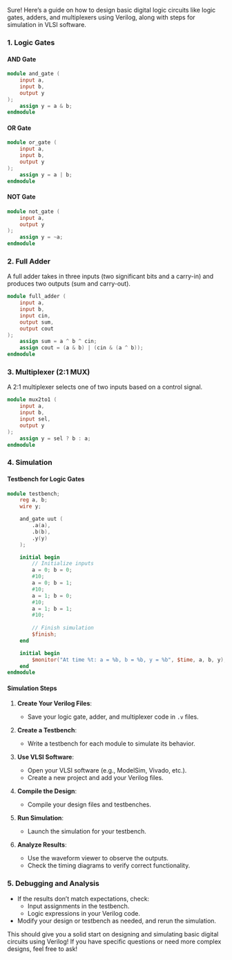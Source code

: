 Sure! Here’s a guide on how to design basic digital logic circuits like logic gates, adders, and multiplexers using Verilog, along with steps for simulation in VLSI software.

### 1. **Logic Gates**

#### AND Gate
```verilog
module and_gate (
    input a,
    input b,
    output y
);
    assign y = a & b;
endmodule
```

#### OR Gate
```verilog
module or_gate (
    input a,
    input b,
    output y
);
    assign y = a | b;
endmodule
```

#### NOT Gate
```verilog
module not_gate (
    input a,
    output y
);
    assign y = ~a;
endmodule
```

### 2. **Full Adder**

A full adder takes in three inputs (two significant bits and a carry-in) and produces two outputs (sum and carry-out).

```verilog
module full_adder (
    input a,
    input b,
    input cin,
    output sum,
    output cout
);
    assign sum = a ^ b ^ cin;
    assign cout = (a & b) | (cin & (a ^ b));
endmodule
```

### 3. **Multiplexer (2:1 MUX)**

A 2:1 multiplexer selects one of two inputs based on a control signal.

```verilog
module mux2to1 (
    input a,
    input b,
    input sel,
    output y
);
    assign y = sel ? b : a;
endmodule
```

### 4. **Simulation**

#### Testbench for Logic Gates

```verilog
module testbench;
    reg a, b;
    wire y;

    and_gate uut (
        .a(a),
        .b(b),
        .y(y)
    );

    initial begin
        // Initialize inputs
        a = 0; b = 0;
        #10;
        a = 0; b = 1;
        #10;
        a = 1; b = 0;
        #10;
        a = 1; b = 1;
        #10;
        
        // Finish simulation
        $finish;
    end

    initial begin
        $monitor("At time %t: a = %b, b = %b, y = %b", $time, a, b, y);
    end
endmodule
```

#### Simulation Steps

1. **Create Your Verilog Files**:
   - Save your logic gate, adder, and multiplexer code in `.v` files.

2. **Create a Testbench**:
   - Write a testbench for each module to simulate its behavior.

3. **Use VLSI Software**:
   - Open your VLSI software (e.g., ModelSim, Vivado, etc.).
   - Create a new project and add your Verilog files.

4. **Compile the Design**:
   - Compile your design files and testbenches.

5. **Run Simulation**:
   - Launch the simulation for your testbench.

6. **Analyze Results**:
   - Use the waveform viewer to observe the outputs.
   - Check the timing diagrams to verify correct functionality.

### 5. **Debugging and Analysis**

- If the results don’t match expectations, check:
  - Input assignments in the testbench.
  - Logic expressions in your Verilog code.
- Modify your design or testbench as needed, and rerun the simulation.

This should give you a solid start on designing and simulating basic digital circuits using Verilog! If you have specific questions or need more complex designs, feel free to ask!
